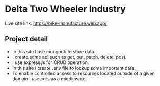 # Delta Two Wheeler Industry 

Live site link: https://bike-manufacture.web.app/

## Project detail
* In this site I use mongodb to store data. 
* I create some api such as get, put, patch, delete, post.
* I use expressJs for CRUD operation.
* In this site I create .env file to lockup some important data.
* To enable controlled access to resources located outside of a given domain I use cors as a middleware.